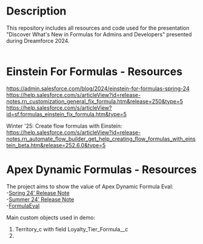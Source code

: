 # Description </br>
This repository includes all resources and code used for the presentation "Discover What's New in Formulas for Admins and Developers" presented during Dreamforce 2024. </br>
</br>
# Einstein For Formulas - Resources</br>
https://admin.salesforce.com/blog/2024/einstein-for-formulas-spring-24 </br>
https://help.salesforce.com/s/articleView?id=release-notes.rn_customization_general_fix_formula.htm&release=250&type=5 </br>
https://help.salesforce.com/s/articleView?id=sf.formulas_einstein_fix_formula.htm&type=5 </br>

Winter '25: Create flow formulas with Einstein: https://help.salesforce.com/s/articleView?id=release-notes.rn_automate_flow_builder_get_help_creating_flow_formulas_with_einstein_beta.htm&release=252.6.0&type=5

# Apex Dynamic Formulas - Resources</br>
The project aims to show the value of Apex Dynamic Formula Eval:</br>
-[Spring 24' Release Note](https://help.salesforce.com/s/articleView?language=en_US&id=release-notes.rn_apex_formulaeval.htm&release=248&type=5)</br>
-[Summer 24' Release Note](https://help.salesforce.com/s/articleView?id=release-notes.rn_apex_formulaeval.htm&release=248&type=5)</br>
-[FormulaEval](https://developer.salesforce.com/docs/atlas.en-us.apexref.meta/apexref/apex_namespace_formulaeval.htm)</br>


Main custom objects used in demo:</br>
1. Territory_c with field Loyalty_Tier_Formula__c
2. 
